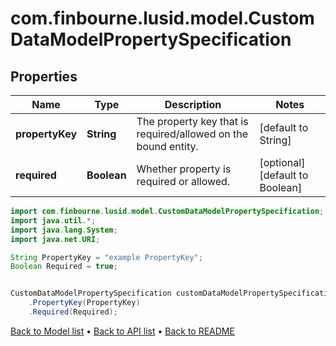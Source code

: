 # com.finbourne.lusid.model.CustomDataModelPropertySpecification

## Properties

Name | Type | Description | Notes
------------ | ------------- | ------------- | -------------
**propertyKey** | **String** | The property key that is required/allowed on the bound entity. | [default to String]
**required** | **Boolean** | Whether property is required or allowed. | [optional] [default to Boolean]

```java
import com.finbourne.lusid.model.CustomDataModelPropertySpecification;
import java.util.*;
import java.lang.System;
import java.net.URI;

String PropertyKey = "example PropertyKey";
Boolean Required = true;


CustomDataModelPropertySpecification customDataModelPropertySpecificationInstance = new CustomDataModelPropertySpecification()
    .PropertyKey(PropertyKey)
    .Required(Required);
```


[Back to Model list](../README.md#documentation-for-models) &#8226; [Back to API list](../README.md#documentation-for-api-endpoints) &#8226; [Back to README](../README.md)
